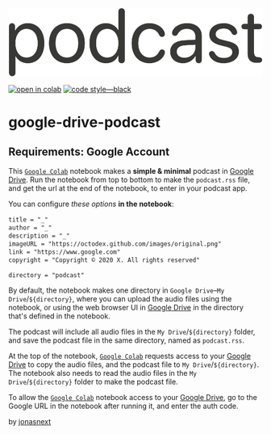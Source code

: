 ![img](img/logo.svg)

[![open in colab](https://colab.research.google.com/assets/colab-badge.svg)](https://colab.research.google.com/github/jonasnext/google-drive-podcast/blob/main/untitled.ipynb) [![code style—black](https://img.shields.io/badge/code%20style-black-000000.svg)](https://github.com/psf/black)

# google-drive-podcast

## Requirements: Google Account

This [`Google Colab`](https://colab.research.google.com) notebook makes a **simple & minimal** podcast in [Google Drive](https://drive.google.com). Run the notebook from top to bottom to make the `podcast.rss` file, and get the url at the end of the notebook, to enter in your podcast app.

You can configure *these options* **in the notebook**:

```
title = "_"
author = "_"
description = "_"
imageURL = "https://octodex.github.com/images/original.png"
link = "https://www.google.com"
copyright = "Copyright © 2020 X. All rights reserved"
```

```
directory = "podcast"
```

By default, the notebook makes one directory in `Google Drive`–`My Drive`/`${directory}`, where you can upload the audio files using the notebook, or using the web browser UI in [Google Drive](https://drive.google.com) in the directory that's defined in the notebook.

The podcast will include all audio files in the `My Drive`/`${directory}` folder, and save the podcast file in the same directory, named as `podcast.rss`.

At the top of the notebook, [`Google Colab`](https://colab.research.google.com) requests access to your [Google Drive](https://drive.google.com) to copy the audio files, and the podcast file to `My Drive`/`${directory}`. The notebook also needs to read the audio files in the `My Drive`/`${directory}` folder to make the podcast file.

To allow the [`Google Colab`](https://colab.research.google.com) notebook access to your [Google Drive](https://drive.google.com), go to the Google URL in the notebook after running it, and enter the auth code.

by [jonasnext](https://github.com/jonasnext)
